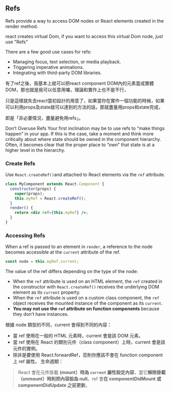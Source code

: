 ## Refs
Refs provide a way to access DOM nodes or React elements created in the render method.

react creates virtual Dom, if you want to access this virtual Dom node, just use "Refs"

There are a few good use cases for refs:
- Managing focus, text selection, or media playback.
- Triggering imperative animations.
- Integrating with third-party DOM libraries.

有了ref之後，我基本上就可以把react component DOM內的元素當成實體DOM，那也就是我可以任意用囉，理論和實作上也不是不行，

只是這樣就失去react當初設計的用意了，如果當你在實作一個功能的時候，如果可以利用props及state就可以達到的方法的話，那就盡量用props和state完成，

即是「非必要情況，盡量避免用refs」。

Don’t Overuse Refs
Your first inclination may be to use refs to “make things happen” in your app. If this is the case, 
take a moment and think more critically about where state should be owned in the component hierarchy. 
Often, it becomes clear that the proper place to “own” that state is at a higher level in the hierarchy.


### Create Refs
Use `React.createRef()`and attached to React elements via the `ref` attribute.
```jsx
class MyComponent extends React.Component {
  constructor(props) {
    super(props);
    this.myRef = React.createRef();
  }
  render() {
    return <div ref={this.myRef} />;
  }
}
```

### Accessing Refs

When a ref is passed to an element in `render`, a reference to the node becomes accessible at the `current` attribute of the ref.

```jsx
const node = this.myRef.current;
```

The value of the ref differs depending on the type of the node:

-   When the `ref` attribute is used on an HTML element, the `ref` created in the constructor with `React.createRef()` receives the underlying DOM element as its `current` property.
-   When the `ref` attribute is used on a custom class component, the `ref` object receives the mounted instance of the component as its `current`.
-   **You may not use the `ref` attribute on function components** because they don’t have instances.


根據 node 類型的不同，current 會得到不同的內容：

- 當 ref 使用在一般的 HTML 元素時，current 會是該 DOM 元素。
- 當 ref 使用在 React 的類別元件（class component）上時，current 會是該元件的實例。
- 除非是要使用 React.forwardRef，否則你應該不會在 function component 上 ref 屬性。
生命週期：

> React 會在元件掛載 **(mount）時為 `current` 屬性設定內容**，當它**解除掛載（unmount）時則把內容設為 null**。ref 會**在 componentDidMount 或 componentDidUpdate 之前更新**。


